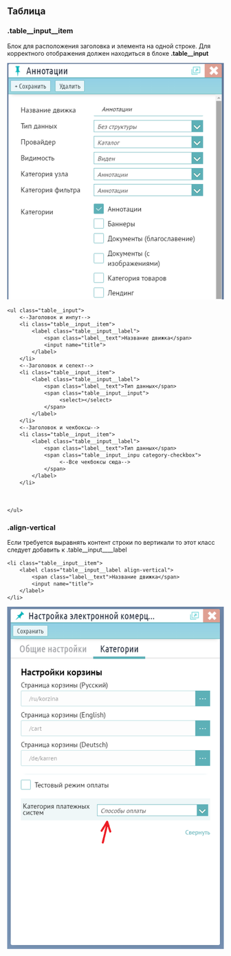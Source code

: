 ## Таблица

### .table\_\_input\_\_item

Блок для расположения заголовка и элемента на одной строке. Для корректного отображения должен находиться в блоке **.table\_\_input**

![](/assets/table__input.png)

```
<ul class="table__input">
    <--Заголовок и инпут-->
    <li class="table__input__item">
        <label class="table__input__label">
            <span class="label__text">Название движка</span>
            <input name="title">
        </label>
    </li>
    <--Заголовок и селект-->
    <li class="table__input__item">
        <label class="table__input__label">
            <span class="label__text">Тип данных</span>
            <span class="table__input__input">
                 <select></select>   
            </span>
        </label>
    </li>
    <--Заголовок и чекбоксы-->
    <li class="table__input__item">
        <label class="table__input__label">
            <span class="label__text">Тип данных</span>
            <span class="table__input__inpu category-checkbox">
                 <--Все чекбоксы сюда--> 
            </span>
        </label>
    </li>



</ul>
```

### .align-vertical

Если требуется выравнять контент строки по вертикали то этот класс следует добавить к .table\_\_input_\_\__label 

```
<li class="table__input__item">
    <label class="table__input__label align-vertical">
        <span class="label__text">Название движка</span>
        <input name="title">
    </label>
</li>
```

![](/assets/center.jpg)







